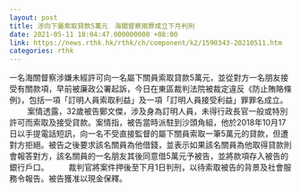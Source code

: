 ```yaml
---
layout: post
title: 涉向下屬索取貸款5萬元　海關督察兩罪成立下月判刑
date: 2021-05-11 18:04:47.000000000 +08:00
link: https://news.rthk.hk/rthk/ch/component/k2/1590343-20210511.htm
categories: rthk
---
```


一名海關督察涉嫌未經許可向一名屬下關員索取貸款5萬元，並從對方一名朋友接受有關款項，早前被廉政公署起訴，今日在東區裁判法院被裁定違反《防止賄賂條例》，包括一項「訂明人員索取利益」及一項「訂明人員接受利益」罪罪名成立。
　　 
案情透露，32歲被告鄭文傑，涉及身為訂明人員，未得行政長官一般或特別許可而索取及接受貸款。案情指，被告當時派駐到沙頭角組，他於2018年10月17日以手提電話短訊，向一名不受直接監督的屬下關員索取一筆5萬元的貸款，但遭對方拒絕。被告之後要求該名關員為他借錢，並表示如果該名關員為他取得貸款則會報答對方，該名關員的一名朋友其後同意借5萬元予被告，並將款項存入被告的銀行戶口。
　　 
裁判官將案件押後至下月1日判刑，以待索取被告的背景及社會服務令報告。被告獲准以現金保釋。
